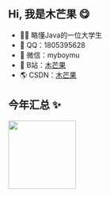 ## Hi, 我是木芒果 😋

- 🧑‍💻 略懂Java的一位大学生
- 🚀 QQ：1805395628
- 💬 微信：myboymu
- 👾 B站：<a href="https://space.bilibili.com/256796103" target="_blank">木芒果</a>
- 🌎 CSDN：<a href="https://blog.csdn.net/m0_63823719" target="_blank">木芒果</a>

## 今年汇总 ✨

<img align="" height="137px" src="https://github-readme-stats.vercel.app/api?username=mumangguo&hide_title=true&hide_border=true&show_icons=true&include_all_commits=true&line_height=21&bg_color=0,EC6C6C,FFD479,FFFC79,73FA79&theme=graywhite&locale=cn" />

